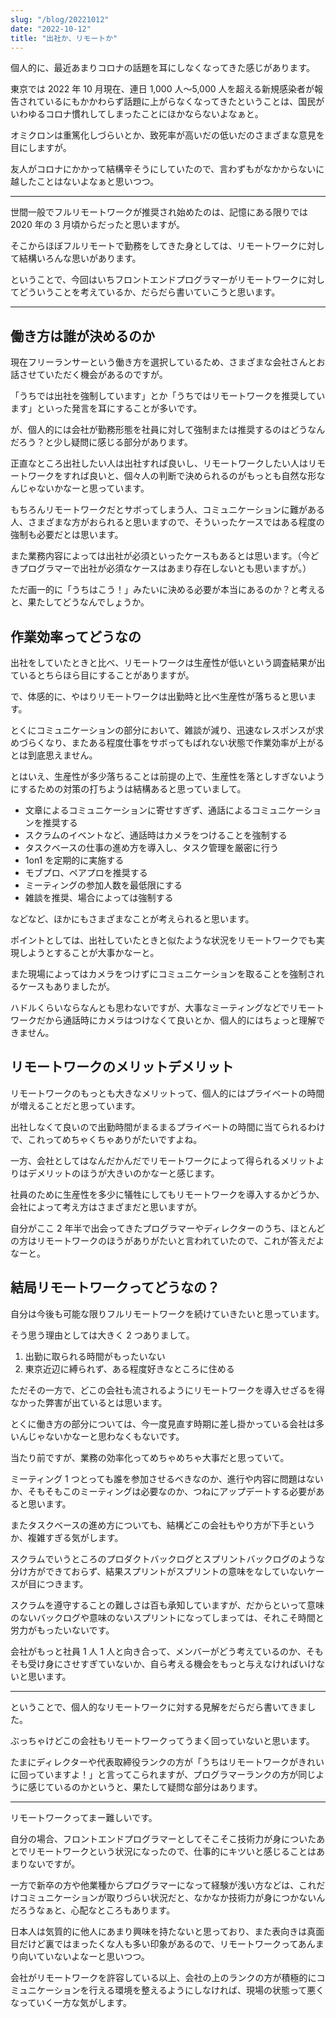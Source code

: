 ```yaml
---
slug: "/blog/20221012"
date: "2022-10-12"
title: "出社か、リモートか"
---
```


個人的に、最近あまりコロナの話題を耳にしなくなってきた感じがあります。

東京では 2022 年 10 月現在、連日 1,000 人〜5,000 人を超える新規感染者が報告されているにもかかわらず話題に上がらなくなってきたということは、国民がいわゆるコロナ慣れしてしまったことにほかならないよなぁと。

オミクロンは重篤化しづらいとか、致死率が高いだの低いだのさまざまな意見を目にしますが。

友人がコロナにかかって結構辛そうにしていたので、言わずもがなかからないに越したことはないよなぁと思いつつ。

---

世間一般でフルリモートワークが推奨され始めたのは、記憶にある限りでは 2020 年の 3 月頃からだったと思いますが。

そこからほぼフルリモートで勤務をしてきた身としては、リモートワークに対して結構いろんな思いがあります。

ということで、今回はいちフロントエンドプログラマーがリモートワークに対してどういうことを考えているか、だらだら書いていこうと思います。

---

## 働き方は誰が決めるのか

現在フリーランサーという働き方を選択しているため、さまざまな会社さんとお話させていただく機会があるのですが。

「うちでは出社を強制しています」とか「うちではリモートワークを推奨しています」といった発言を耳にすることが多いです。

が、個人的には会社が勤務形態を社員に対して強制または推奨するのはどうなんだろう？と少し疑問に感じる部分があります。

正直なところ出社したい人は出社すれば良いし、リモートワークしたい人はリモートワークをすれば良いと、個々人の判断で決められるのがもっとも自然な形なんじゃないかなーと思っています。

もちろんリモートワークだとサボってしまう人、コミュニケーションに難がある人、さまざまな方がおられると思いますので、そういったケースではある程度の強制も必要だとは思います。

また業務内容によっては出社が必須といったケースもあるとは思います。（今どきプログラマーで出社が必須なケースはあまり存在しないとも思いますが。）

ただ画一的に「うちはこう！」みたいに決める必要が本当にあるのか？と考えると、果たしてどうなんでしょうか。

## 作業効率ってどうなの

出社をしていたときと比べ、リモートワークは生産性が低いという調査結果が出ているとちらほら目にすることがありますが。

で、体感的に、やはりリモートワークは出勤時と比べ生産性が落ちると思います。

とくにコミュニケーションの部分において、雑談が減り、迅速なレスポンスが求めづらくなり、またある程度仕事をサボってもばれない状態で作業効率が上がるとは到底思えません。

とはいえ、生産性が多少落ちることは前提の上で、生産性を落としすぎないようにするための対策の打ちようは結構あると思っていまして。

- 文章によるコミュニケーションに寄せすぎず、通話によるコミュニケーションを推奨する
- スクラムのイベントなど、通話時はカメラをつけることを強制する
- タスクベースの仕事の進め方を導入し、タスク管理を厳密に行う
- 1on1 を定期的に実施する
- モブプロ、ペアプロを推奨する
- ミーティングの参加人数を最低限にする
- 雑談を推奨、場合によっては強制する

などなど、ほかにもさまざまなことが考えられると思います。

ポイントとしては、出社していたときと似たような状況をリモートワークでも実現しようとすることが大事かなーと。

また現場によってはカメラをつけずにコミュニケーションを取ることを強制されるケースもありましたが。

ハドルくらいならなんとも思わないですが、大事なミーティングなどでリモートワークだから通話時にカメラはつけなくて良いとか、個人的にはちょっと理解できません。

## リモートワークのメリットデメリット

リモートワークのもっとも大きなメリットって、個人的にはプライベートの時間が増えることだと思っています。

出社しなくて良いので出勤時間がまるまるプライベートの時間に当てられるわけで、これってめちゃくちゃありがたいですよね。

一方、会社としてはなんだかんだでリモートワークによって得られるメリットよりはデメリットのほうが大きいのかなーと感じます。

社員のために生産性を多少に犠牲にしてもリモートワークを導入するかどうか、会社によって考え方はさまざまだと思いますが。

自分がここ 2 年半で出会ってきたプログラマーやディレクターのうち、ほとんどの方はリモートワークのほうがありがたいと言われていたので、これが答えだよなーと。

## 結局リモートワークってどうなの？

自分は今後も可能な限りフルリモートワークを続けていきたいと思っています。

そう思う理由としては大きく 2 つありまして。

1. 出勤に取られる時間がもったいない
2. 東京近辺に縛られず、ある程度好きなところに住める

ただその一方で、どこの会社も流されるようにリモートワークを導入せざるを得なかった弊害が出ているとは思います。

とくに働き方の部分については、今一度見直す時期に差し掛かっている会社は多いんじゃないかなーと思わなくもないです。

当たり前ですが、業務の効率化ってめちゃめちゃ大事だと思っていて。

ミーティング 1 つとっても誰を参加させるべきなのか、進行や内容に問題はないか、そもそもこのミーティングは必要なのか、つねにアップデートする必要があると思います。

またタスクベースの進め方についても、結構どこの会社もやり方が下手というか、複雑すぎる気がします。

スクラムでいうところのプロダクトバックログとスプリントバックログのような分け方ができておらず、結果スプリントがスプリントの意味をなしていないケースが目につきます。

スクラムを遵守することの難しさは百も承知していますが、だからといって意味のないバックログや意味のないスプリントになってしまっては、それこそ時間と労力がもったいないです。

会社がもっと社員 1 人 1 人と向き合って、メンバーがどう考えているのか、そもそも受け身にさせすぎていないか、自ら考える機会をもっと与えなければいけないと思います。

---

ということで、個人的なリモートワークに対する見解をだらだら書いてきました。

ぶっちゃけどこの会社もリモートワークってうまく回っていないと思います。

たまにディレクターや代表取締役ランクの方が「うちはリモートワークがきれいに回っていますよ！」と言ってこられますが、プログラマーランクの方が同じように感じているのかというと、果たして疑問な部分はあります。

---

リモートワークってまー難しいです。

自分の場合、フロントエンドプログラマーとしてそこそこ技術力が身についたあとでリモートワークという状況になったので、仕事的にキツいと感じることはあまりないですが。

一方で新卒の方や他業種からプログラマーになって経験が浅い方などは、これだけコミュニケーションが取りづらい状況だと、なかなか技術力が身につかないんだろうなぁと、心配なところもあります。

日本人は気質的に他人にあまり興味を持たないと思っており、また表向きは真面目だけど裏ではまったくな人も多い印象があるので、リモートワークってあんまり向いていないよなーと思いつつ。

会社がリモートワークを許容している以上、会社の上のランクの方が積極的にコミュニケーションを行える環境を整えるようにしなければ、現場の状態って悪くなっていく一方な気がします。
